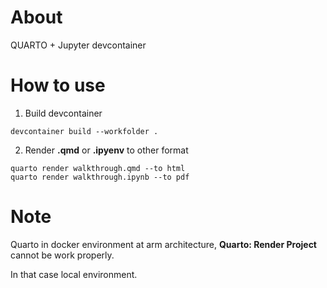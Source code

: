 # About
QUARTO + Jupyter devcontainer

# How to use
1. Build devcontainer
```
devcontainer build --workfolder .
```
2. Render **.qmd** or **.ipyenv** to other format
```
quarto render walkthrough.qmd --to html
quarto render walkthrough.ipynb --to pdf
```

# Note
Quarto in docker environment at arm architecture, **Quarto: Render Project** cannot be work properly.

In that case local environment.